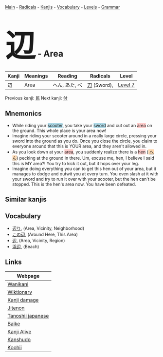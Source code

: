 <style> bigfont {font-size: 100px}</style>
[Main](../README.md) -
[Radicals](../radicals.md) -
[Kanjis](../kanjis.md) -
[Vocabulary](../vocabulary.md) -
[Levels](../levels.md) -
[Grammar](../grammar.md)
# <bigfont> 辺</bigfont> - Area 

| Kanji | Meanings | Reading | Radicals | Level |
| --- | --- | --- | --- | --- |
| 辺 | Area | へん, あた, べ | [刀](../radicals/刀.md) (Sword),  | [Level 7](../levels/wk_level7.md) |

Previous kanji: [民](民.md) Next kanji: [付](付.md) 

## Mnemonics
 * While riding your <span style="background-color:#ADD8E6"> scooter</span>, you take your <span style="background-color:#ADD8E6"> sword</span> and cut out an <span style="background-color:#ffcccb"> area</span> on the ground. This whole place is your area now!
* Imagine riding your scooter around in a really large circle, pressing your sword into the ground as you do. Once you close the circle, you claim to everyone around that this is YOUR area, and they aren't allowed in.
* As you look down at your <span style="background-color:#ffcccb"> area</span>, you suddenly realize there is a <span style="background-color:#ffcccb"> hen</span> (<span style="background-color:#fed8b1"> [へん](https://jisho.org/search/へん)</span>) pecking at the ground in there. Um, excuse me, hen, I believe I said this is MY area?! You try to kick it out, but it hops over your leg.
* Imagine doing everything you can to get this hen out of your area, but it manages to dodge and outwit you at every turn. You even slash at it with your sword and try to run it over with your scooter, but the hen can't be stopped. This is the hen's area now. You have been defeated.


## Similar kanjis
 


## Vocabulary
 * [辺り](../vocabulary/辺.md), (Area, Vicinity, Neighborhood)
* [この辺](../vocabulary/辺.md), (Around Here, This Area)
* [辺](../vocabulary/辺.md), (Area, Vicinity, Region)
* [浜辺](../vocabulary/辺.md), (Beach)



## Links 

| Webpage |
| --- |
| [Wanikani          ](https://www.wanikani.com/kanji/辺) |
| [Wiktionary        ](https://en.wiktionary.org/wiki/辺) |
| [Kanji damage      ](http://www.kanjidamage.com/kanji/search?utf8=✓&q=辺) |
| [Jitenon           ](https://jitenon.com/kanji/辺) |
| [Tanoshii japanese ](https://www.tanoshiijapanese.com/dictionary/kanji.cfm?k=辺) |
| [Baike             ](https://baike.baidu.com/item/辺) |
| [Kanji Alive       ](https://app.kanjialive.com/辺) |
| [Kanshudo          ](https://www.kanshudo.com/searchmn?q=辺) |
| [Koohii            ](https://kanji.koohii.com/study/kanji/辺) |
